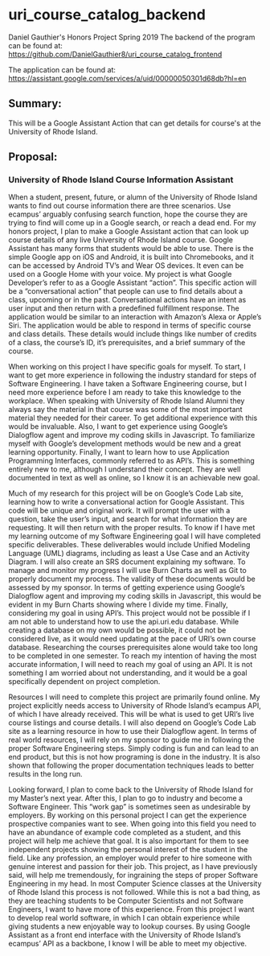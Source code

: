 # uri_course_catalog_backend

Daniel Gauthier's Honors Project Spring 2019
The backend of the program can be found at:
https://github.com/DanielGauthier8/uri_course_catalog_frontend 

The application can be found at:
https://assistant.google.com/services/a/uid/00000050301d68db?hl=en

## Summary:

This will be a Google Assistant Action that can get details for course's at the University of Rhode Island.

## Proposal:

### University of Rhode Island Course Information Assistant

When a student, present, future, or alumn of the University of Rhode Island wants to find out course information there are three scenarios.  Use ecampus’ arguably confusing search function, hope the course they are trying to find will come up in a Google search, or reach a dead end.  For my honors project, I plan to make a Google Assistant action that can look up course details of any live University of Rhode Island course.  Google Assistant has many forms that students would be able to use. There is the simple Google app on iOS and Android, it is built into Chromebooks, and it can be accessed by Android TV’s and Wear OS devices.  It even can be used on a Google Home with your voice. My project is what Google Developer’s refer to as a Google Assistant “action”.  This specific action will be a “conversational action” that people can use to find details about a class, upcoming or in the past.  Conversational actions have an intent as user input and then return with a predefined fulfillment response.  The application would be similar to an interaction with Amazon’s Alexa or Apple’s Siri.  The application would be able to respond in terms of specific course and class details.  These details would include things like number of credits of a class, the course’s ID, it’s prerequisites, and a brief summary of the course.

When working on this project I have specific goals for myself.  To start, I want to get more experience in following the industry standard for steps of Software Engineering.  I have taken a Software Engineering course, but I need more experience before I am ready to take this knowledge to the workplace.  When speaking with University of Rhode Island Alumni they always say the material in that course was some of the most important material they needed for their career.  To get additional experience with this would be invaluable.   Also, I want to get experience using Google’s Dialogflow agent and improve my coding skills in Javascript.  To familiarize myself with Google’s development methods would be new and a great learning opportunity. Finally, I want to learn how to use Application Programming Interfaces, commonly referred to as API’s.  This is something entirely new to me, although I understand their concept.  They are well documented in text as well as online, so I know it is an achievable new goal.

Much of my research for this project will be on Google’s Code Lab site, learning how to write a conversational action for Google Assistant.  This code will be unique and original work.  It will prompt the user with a question, take the user’s input, and search for what information they are requesting.  It will then return with the proper results.  To know if I have met my learning outcome of my Software Engineering goal I will have completed specific deliverables.  These deliverables would include Unified Modeling Language (UML) diagrams, including as least a Use Case and an Activity Diagram.   I will also create an SRS document explaining my software.  To manage and monitor my progress I will use Burn Charts as well as Git to properly document my process.  The validity of these documents would be assessed by my sponsor.  In terms of getting experience using Google’s Dialogflow agent and improving my coding skills in Javascript, this would be evident in my Burn Charts showing where I divide my time.  Finally,  considering my goal in using API’s.  This project would not be possible if I am not able to understand how to use the api.uri.edu database.  While creating a database on my own would be possible, it could not be considered live, as it would need updating at the pace of URI’s own course database.  Researching the courses prerequisites alone would take too long to be completed in one semester.  To reach my intention of having the most accurate information, I will need to reach my goal of using an API.  It is not something I am worried about not understanding, and it would be a goal specifically dependent on project completion.

Resources I will need to complete this project are primarily found online.  My project explicitly needs access to University of Rhode Island’s ecampus API, of which I have already received.  This will be what is used to get URI’s live course listings and course details.  I will also depend on Google’s Code Lab site as a learning resource in how to use their Dialogflow agent.  In terms of real world resources, I will rely on my sponsor to guide me in following the proper Software Engineering steps.  Simply coding is fun and can lead to an end product, but this is not how programing is done in the industry.  It is also shown that following the proper documentation techniques leads to better results in the long run.  

Looking forward, I plan to come back to the University of Rhode Island for my Master’s next year.  After this, I plan to go to industry and become a Software Engineer.  This “work gap” is sometimes seen as undesirable by employers.  By working on this personal project I can get the experience prospective companies want to see.  When going into this field you need to have an abundance of example code completed as a student, and this project will help me achieve that goal.  It is also important for them to see independent projects showing the personal interest of the student in the field.  Like any profession, an employer would prefer to hire someone with genuine interest and passion for their job.  This project, as I have previously said, will help me tremendously, for ingraining the steps of proper Software Engineering in my head.  In most Computer Science classes at the University of Rhode Island this process is not followed.  While this is not a bad thing, as they are teaching students to be Computer Scientists and not Software Engineers, I want to have more of this experience.  From this project I want to develop real world software, in which I can obtain experience while giving students a new enjoyable way to lookup courses.  By using Google Assistant as a front end interface with the University of Rhode Island’s ecampus’ API as a backbone, I know I will be able to meet my objective.
